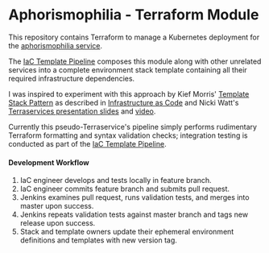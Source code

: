 # Aphorismophilia - Terraform Module

This repository contains Terraform to manage a Kubernetes deployment for the [aphorismophilia service](https://github.com/mikeroach/aphorismophilia).

The [IaC Template Pipeline](https://github.com/mikeroach/iac-template-pipeline) composes this module along with other unrelated services into a complete environment stack template containing all their required infrastructure dependencies.

I was inspired to experiment with this approach by Kief Morris' [Template Stack Pattern](https://infrastructure-as-code.com/patterns/stack-replication/template-stack.html) as described in [Infrastructure as Code](https://infrastructure-as-code.com) and Nicki Watt's [Terraservices presentation slides](https://www.slideshare.net/opencredo/hashidays-london-2017-evolving-your-infrastructure-with-terraform-by-nicki-watt) and [video](https://www.youtube.com/watch?v=wgzgVm7Sqlk).

Currently this pseudo-Terraservice's pipeline simply performs rudimentary Terraform formatting and syntax validation checks; integration testing is conducted as part of the [IaC Template Pipeline](https://github.com/mikeroach/iac-template-pipeline).

#### Development Workflow

1. IaC engineer develops and tests locally in feature branch.
1. IaC engineer commits feature branch and submits pull request.
1. Jenkins examines pull request, runs validation tests, and merges into master upon success.
1. Jenkins repeats validation tests against master branch and tags new release upon success.
1. Stack and template owners update their ephemeral environment definitions and templates with new version tag.
